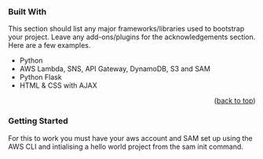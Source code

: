 ### Built With

This section should list any major frameworks/libraries used to bootstrap your project. Leave any add-ons/plugins for the acknowledgements section. Here are a few examples.

* Python
* AWS Lambda, SNS, API Gateway, DynamoDB, S3 and SAM
* Python Flask
* HTML & CSS with AJAX 


<p align="right">(<a href="#readme-top">back to top</a>)</p>

<!-- GETTING STARTED -->
### Getting Started

For this to work you must have your aws account and SAM set up using the AWS CLI and intialising a hello world project from the sam init command.


